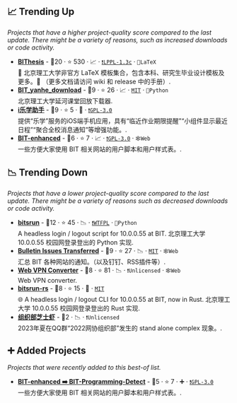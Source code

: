 ## 📈 Trending Up

_Projects that have a higher project-quality score compared to the last update. There might be a variety of reasons, such as increased downloads or code activity._

- <b><a href="https://bithesis.bitnp.net">BIThesis</a></b>  - 🥇20 ·  ⭐ 530 · 📈 · <code><a href="https://tldrlegal.com/search?q=LPPL-1.3c">❗️LPPL-1.3c</a></code> · <code>📜LaTeX</code><br>📖 北京理工大学非官方 LaTeX 模板集合，包含本科、研究生毕业设计模板及更多。🎉 （更多文档请访问 wiki 和 release 中的手册）.
- <b><a href="https://github.com/AuYang261/BIT_yanhe_download">BIT_yanhe_download</a></b>  - 🥇9 ·  ⭐ 26 · 📈 · <code><a href="http://bit.ly/34MBwT8">MIT</a></code> · <code>🐍Python</code><br>北京理工大学延河课堂回放下载器.
- <b><a href="https://apps.apple.com/cn/app/i%E4%B9%90%E5%AD%A6%E5%8A%A9%E6%89%8B/id6468846337">i乐学助手</a></b>  - 🥇9 ·  ⭐ 5 · 🐣 · <code><a href="http://bit.ly/2M0xdwT">❗️GPL-3.0</a></code><br>提供“乐学”服务的iOS端手机应用，具有“临近作业期限提醒”“小组件显示最近日程”“聚合全校消息通知”等增强功能。.
- <b><a href="https://ydx-2147483647.github.io/BIT-enhanced/">BIT-enhanced</a></b>  - 🥈6 ·  ⭐ 7 · 📈 · <code><a href="http://bit.ly/2M0xdwT">❗️GPL-3.0</a></code> · <code>🕸️Web</code><br>一些方便大家使用 BIT 相关网站的用户脚本和用户样式表。.

## 📉 Trending Down

_Projects that have a lower project-quality score compared to the last update. There might be a variety of reasons such as decreased downloads or code activity._

- <b><a href="https://github.com/BITNP/bitsrun">bitsrun</a></b>  - 🥇12 ·  ⭐ 45 · 📉 · <code><a href="https://tldrlegal.com/search?q=WTFPL">❗️WTFPL</a></code> · <code>🐍Python</code><br>A headless login / logout script for 10.0.0.55 at BIT. 北京理工大学 10.0.0.55 校园网登录登出的 Python 实现.
- <b><a href="https://haobit.top/dev/site/notice/">Bulletin Issues Transferred</a></b>  - 🥇9 ·  ⭐ 27 · 📉 · <code><a href="http://bit.ly/34MBwT8">MIT</a></code> · <code>🕸️Web</code><br>汇总 BIT 各种网站的通知。（以及钉钉、RSS插件等）.
- <b><a href="https://webvpn.swo.moe/">Web VPN Converter</a></b>  - 🥇8 ·  ⭐ 81 · 📉 · <code>❗Unlicensed</code> · <code>🕸️Web</code><br>Web VPN converter.
- <b><a href="https://github.com/spencerwooo/bitsrun-rs">bitsrun-rs</a></b>  - 🥈8 ·  ⭐ 15 · 🐣 · <code><a href="http://bit.ly/34MBwT8">MIT</a></code><br>🌐 A headless login / logout CLI for 10.0.0.55 at BIT, now in Rust. 北京理工大学 10.0.0.55 校园网登录登出的 Rust 实现.
- <b><a href="https://bitnp.github.io/cheesy-shrimp/">组织部芝士虾</a></b>  - 🥉2 · 📉 · <code>❗Unlicensed</code><br>2023年夏在QQ群“2022网协组织部”发生的 stand alone complex 现象。.

## ➕ Added Projects

_Projects that were recently added to this best-of list._

- <b><a href="https://github.com/YDX-2147483647/BIT-enhanced">BIT-enhanced ➡️ BIT-Programming-Detect</a></b>  - 🥈5 ·  ⭐ 7 · ➕ · <code><a href="http://bit.ly/2M0xdwT">❗️GPL-3.0</a></code><br>一些方便大家使用 BIT 相关网站的用户脚本和用户样式表。.

